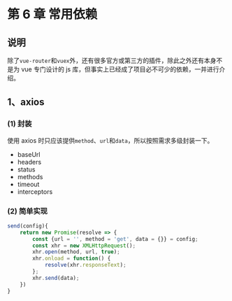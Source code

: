 # 第 6 章 常用依赖

## 说明

除了`vue-router`和`vuex`外，还有很多官方或第三方的插件，除此之外还有本身不是为 vue 专门设计的 js 库，但事实上已经成了项目必不可少的依赖，一并进行介绍。

## 1、axios

### (1) 封装

使用 axios 时只应该提供`method`、`url`和`data`，所以按照需求多级封装一下。

- baseUrl
- headers
- status
- methods
- timeout
- interceptors

### (2) 简单实现

```js
send(config){
    return new Promise(resolve => {
        const {url = '', method = 'get', data = {}} = config;
        const xhr = new XMLHttpRequest();
        xhr.open(method, url, true);
        xhr.onload = function() {
            resolve(xhr.responseText);
        };
        xhr.send(data);
    })
}
```

